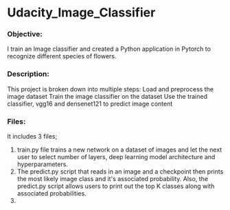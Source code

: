 # Udacity_Image_Classifier

### Objective:
I train an Image classifier and created a Python application in Pytorch to recognize different species of flowers.

### Description:
This project is broken down into multiple steps:
Load and preprocess the image dataset
Train the image classifier on the dataset
Use the trained classifier, vgg16 and densenet121 to predict image content

### Files:
It includes 3 files;
1) train.py file trains a new network on a dataset of images and let the next user to select number of layers, deep learning model architecture and hyperparameters. 
2) The predict.py script that reads in an image and a checkpoint then prints the most likely image class and it's associated probability. Also, the predict.py script allows users to print out the top K classes along with associated probabilities.
3)

